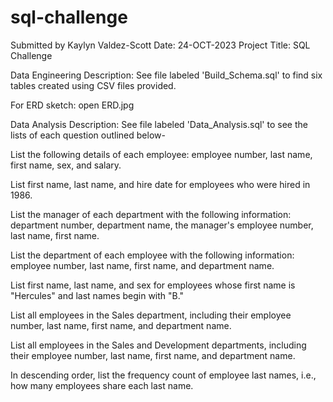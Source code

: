 # sql-challenge
Submitted by Kaylyn Valdez-Scott Date: 24-OCT-2023 Project Title: SQL Challenge

Data Engineering Description:
See file labeled 'Build_Schema.sql' to find six tables created using CSV files provided. 

For ERD sketch: open ERD.jpg

Data Analysis Description:
See file labeled 'Data_Analysis.sql' to see the lists of each question outlined below-

List the following details of each employee: employee number, last name, first name, sex, and salary.

List first name, last name, and hire date for employees who were hired in 1986.

List the manager of each department with the following information: department number, department name, the manager's employee number, last name, first name.

List the department of each employee with the following information: employee number, last name, first name, and department name.

List first name, last name, and sex for employees whose first name is "Hercules" and last names begin with "B."

List all employees in the Sales department, including their employee number, last name, first name, and department name.

List all employees in the Sales and Development departments, including their employee number, last name, first name, and department name.

In descending order, list the frequency count of employee last names, i.e., how many employees share each last name.

